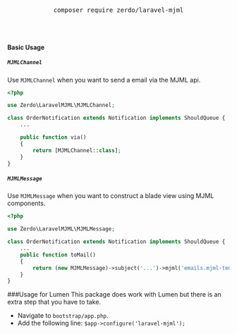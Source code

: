 <div align="center">
  <br />
  <br />
  <pre>composer require zerdo/laravel-mjml</pre>
  <br />
  <br />
</div>

#### Basic Usage

##### `MJMLChannel`

Use `MJMLChannel` when you want to send a email via the MJML api.

```php
<?php

use Zerdo\LaravelMJML\MJMLChannel;

class OrderNotification extends Notification implements ShouldQueue {
    ...

    public function via()
    {
        return [MJMLChannel::class];
    }
}
```

##### `MJMLMessage`

Use `MJMLMessage` when you want to construct a blade view using MJML components.

```php
<?php

use Zerdo\LaravelMJML\MJMLMessage;

class OrderNotification extends Notification implements ShouldQueue {
    ...
    public function toMail()
    {
        return (new MJMLMessage)->subject('...')->mjml('emails.mjml-template');
    }
}
```

###Usage for Lumen
This package does work with Lumen but there is an extra step that you have to take.

- Navigate to `bootstrap/app.php`.
- Add the following line: `$app->configure('laravel-mjml');`